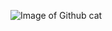![Image of Github cat](https://www.google.co.uk/search?q=github+images&tbm=isch&source=iu&ictx=1&fir=5cWNHtEIveYFNM%253A%252CH8p6HHzcTglWAM%252C_&usg=AFrqEzftTTdn3okTWPV4gsseRlaCtOfZ-w&sa=X&ved=2ahUKEwjHpMaIisTdAhVkKsAKHURjAzMQ9QEwAXoECAYQBA#imgrc=5cWNHtEIveYFNM:)

